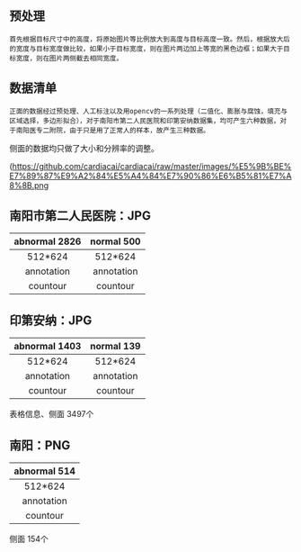 
## 预处理
	首先根据目标尺寸中的高度，将原始图片等比例放大到高度与目标高度一致。然后，根据放大后的宽度与目标宽度做比较，如果小于目标宽度，则在图片两边加上等宽的黑色边框；如果大于目标宽度，则在图片两侧截去相同宽度。

## 数据清单
	正面的数据经过预处理、人工标注以及用opencv的一系列处理（二值化、膨胀与腐蚀，填充与区域选择，多边形拟合），对于南阳市第二人民医院和印第安纳数据集，均可产生六种数据，对于南阳医专二附院，由于只是用了正常人的样本，故产生三种数据。
侧面的数据均只做了大小和分辨率的调整。

(https://github.com/cardiacai/cardiacai/raw/master/images/%E5%9B%BE%E7%89%87%E9%A2%84%E5%A4%84%E7%90%86%E6%B5%81%E7%A8%8B.png



## 南阳市第二人民医院：JPG

|abnormal 2826|  normal 500 |
|:-----------:|:-----------:| 
|512*624      | 512*624     |
|annotation   | annotation  |
|countour     |countour     |

## 印第安纳：JPG

|abnormal 1403|  normal 139| 
|:-----------:|:-----------:| 
|512*624      | 512*624     |
|annotation   | annotation  |
|countour     |countour     |
表格信息、侧面 3497个

## 南阳：PNG

|abnormal 514 |  
|:-----------:|
|512*624      | 
|annotation   |
|countour     |

侧面 154个


